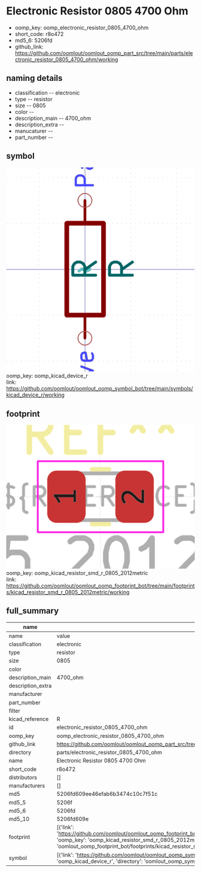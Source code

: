 # Electronic Resistor 0805 4700 Ohm

  
* oomp_key: oomp_electronic_resistor_0805_4700_ohm 
* short_code: r8o472
* md5_6: 5206fd  
* github_link: https://github.com/oomlout/oomlout_oomp_part_src/tree/main/parts/electronic_resistor_0805_4700_ohm/working  
## naming details
* classification -- electronic
* type -- resistor
* size -- 0805
* color -- 
* description_main -- 4700_ohm
* description_extra -- 
* manucaturer -- 
* part_number -- 



## symbol

![](symbol/0/working/working_600.png)  
oomp_key: oomp_kicad_device_r  
link: https://github.com/oomlout/oomlout_oomp_symbol_bot/tree/main/symbols/kicad_device_r/working  

## footprint

![](footprint/0/working/working_600.png)  
oomp_key: oomp_kicad_resistor_smd_r_0805_2012metric  
link: https://github.com/oomlout/oomlout_oomp_footprint_bot/tree/main/footprints/kicad_resistor_smd_r_0805_2012metric/working  

## full_summary
| name | value | 
| --- | --- | 
| name | value | 
| classification | electronic | 
| type | resistor | 
| size | 0805 | 
| color |  | 
| description_main | 4700_ohm | 
| description_extra |  | 
| manufacturer |  | 
| part_number |  | 
| filter |  | 
| kicad_reference | R | 
| id | electronic_resistor_0805_4700_ohm | 
| oomp_key | oomp_electronic_resistor_0805_4700_ohm | 
| github_link | https://github.com/oomlout/oomlout_oomp_part_src/tree/main/parts/electronic_resistor_0805_4700_ohm/working | 
| directory | parts/electronic_resistor_0805_4700_ohm | 
| name | Electronic Resistor 0805 4700 Ohm | 
| short_code | r8o472 | 
| distributors | [] | 
| manufacturers | [] | 
| md5 | 5206fd609ee46efab6b3474c10c7f51c | 
| md5_5 | 5206f | 
| md5_6 | 5206fd | 
| md5_10 | 5206fd609e | 
| footprint | [{'link': 'https://github.com/oomlout/oomlout_oomp_footprint_bot/tree/main/foootprntss/kicad_resistor_smd_r_0805_2012metric', 'oomp_key': 'oomp_kicad_resistor_smd_r_0805_2012metric', 'directory': 'oomlout_oomp_footprint_bot/footprints/kicad_resistor_smd_r_0805_2012metric//working/working.kicad_mod'}] | 
| symbol | [{'link': 'https://github.com/oomlout/oomlout_oomp_symbol_bot/tree/main/symbols/kicad_device_r', 'oomp_key': 'oomp_kicad_device_r', 'directory': 'oomlout_oomp_symbol_bot/symbols/kicad_device_r//working/working.kicad_sym'}] | 
